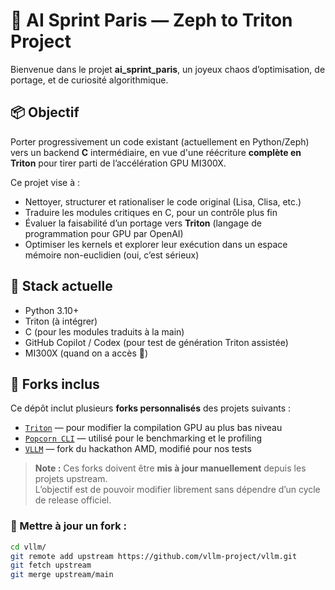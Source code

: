 # 🧠 AI Sprint Paris — Zeph to Triton Project

Bienvenue dans le projet **ai_sprint_paris**, un joyeux chaos d’optimisation, de portage, et de curiosité algorithmique.

## 📦 Objectif

Porter progressivement un code existant (actuellement en Python/Zeph) vers un backend **C** intermédiaire, en vue d'une réécriture **complète en Triton** pour tirer parti de l’accélération GPU MI300X.

Ce projet vise à :
- Nettoyer, structurer et rationaliser le code original (Lisa, Clisa, etc.)
- Traduire les modules critiques en C, pour un contrôle plus fin
- Évaluer la faisabilité d’un portage vers **Triton** (langage de programmation pour GPU par OpenAI)
- Optimiser les kernels et explorer leur exécution dans un espace mémoire non-euclidien (oui, c’est sérieux)

## 🔧 Stack actuelle

- Python 3.10+
- Triton (à intégrer)
- C (pour les modules traduits à la main)
- GitHub Copilot / Codex (pour test de génération Triton assistée)
- MI300X (quand on a accès 🙏)

## 🔀 Forks inclus

Ce dépôt inclut plusieurs **forks personnalisés** des projets suivants :

- [`Triton`](https://github.com/mikiish/triton) — pour modifier la compilation GPU au plus bas niveau
- [`Popcorn CLI`](https://github.com/mikiish/popcorn-cli) — utilisé pour le benchmarking et le profiling
- [`VLLM`](https://github.com/mikiish/vllm) — fork du hackathon AMD, modifié pour nos tests

> **Note :** Ces forks doivent être **mis à jour manuellement** depuis les projets upstream.  
> L’objectif est de pouvoir modifier librement sans dépendre d’un cycle de release officiel.

### 🔄 Mettre à jour un fork :

```bash
cd vllm/
git remote add upstream https://github.com/vllm-project/vllm.git
git fetch upstream
git merge upstream/main



